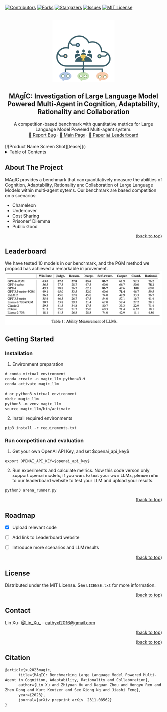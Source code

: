 <!-- Improved compatibility of back to top link: See: https://github.com/othneildrew/Best-README-Template/pull/73 -->


<a name="readme-top"></a>



<!-- PROJECT SHIELDS -->
<!--
*** I'm using markdown "reference style" links for readability.
*** Reference links are enclosed in brackets [ ] instead of parentheses ( ).
*** See the bottom of this document for the declaration of the reference variables
*** for contributors-url, forks-url, etc. This is an optional, concise syntax you may use.
*** https://www.markdownguide.org/basic-syntax/#reference-style-links
-->
[![Contributors][contributors-shield]][contributors-url]
[![Forks][forks-shield]][forks-url]
[![Stargazers][stars-shield]][stars-url]
[![Issues][issues-shield]][issues-url]
[![MIT License][license-shield]][license-url]
<!-- [![LinkedIn][linkedin-shield]][linkedin-url] -->
<!-- :magic_wand: -->
<!-- $\ddot{a}$ 🪄-->

<br />
<div align="center">

<a href="https://github.com/othneildrew/Best-README-Template">
    <img src="imgs/logo.png" alt="Logo" width="200" height="200">
</a>
<h2 align="center">
MAg&IumlC: Investigation of Large Language Model Powered Multi-Agent in Cognition, Adaptability, Rationality and Collaboration</h2>

  <p align="center">
    A competition-based benchmark with quantitative metrics for Large Language Model Powered Multi-agent system.
    <br />
    <a href="https://github.com/cathyxl/MAgIC/issues">🐛 Report Bug</a>
    ·
    <a href="https://zhiyuanhubj.github.io/MAgIC/">📃 Main Page</a> ·
    <a href="https://arxiv.org/abs/2311.08562">📖 Paper</a>
    <a href="https://arxiv.org/abs/2311.08562"> 📊 Leaderboard</a>
  </p>
</div>
[![Product Name Screen Shot][tease]]()

<!-- ## 📌Introducing MAgIC Benchmark🎉
1. Run our bench with 
2. We provide t -->

<!-- TABLE OF CONTENTS -->
<details>
  <Summary>Table of Contents</Summary>
  <ol>
    <li>
      <a href="#about-the-project">About The Project</a>
    </li>
    <li>
      <a href="#getting-started">Getting Started</a>
      <ul>
        <li><a href="#prerequisites">Prerequisites</a></li>
        <li><a href="#installation">Installation</a></li>
      </ul>
    </li>
    <li><a href="#usage">Usage</a></li>
    <li><a href="#roadmap">Roadmap</a></li>
    <!-- <li><a href="#contributing">Contributing</a></li> -->
    <li><a href="#license">License</a></li>
    <li><a href="#contact">Contact</a></li>
    <!-- <li><a href="#acknowledgments">Acknowledgments</a></li> -->
  </ol>
</details>

<!-- ABOUT THE PROJECT -->
## About The Project


<!-- [![ghaha][pgm]]() -->

MAgIC provides a benchmark that can quantitatively measure the abilities of Cognition, Adaptability, Rationality and Collaboration of Large Language Models within multi-agent sytems. Our benchmark are based competition on 5 scenarios:
- Chameleon
- Undercover
- Cost Sharing
- Prisoner' Dilemma
- Public Good


<p align="right">(<a href="#readme-top">back to top</a>)</p>


## Leaderboard
We have tested 10 models in our benchmark, and the PGM method we proposd has achieved a remarkable improvement.
[![Product Name Screen Shot][leaderboard]]()
## Getting Started

### Installation
1. Environment preparation
```
# conda virtual environment
conda create -n magic_llm python=3.9
conda activate magic_llm
 
# or python3 virtual environment
mkdir magic_llm
python3 -m venv magic_llm
source magic_llm/bin/activate
```
2. Install required environments
```
pip3 install -r requirements.txt
```
### Run competition and evaluation
1. Get your own OpenAI API Key, and set \$openai_api_key\$
```
export OPENAI_API_KEY=$openai_api_key$
```
2. Run experiments and calculate metrics. Now this code verson only support openai models, if you want to test your own LLMs, please refer to our leaderboard website to test your LLM and upload your results.
```
python3 arena_runner.py
```


<p align="right">(<a href="#readme-top">back to top</a>)</p>




<!-- ROADMAP -->
## Roadmap

- [x] Upload relevant code
- [ ] Add link to Leaderboard website
- [ ] Introduce more scenarios and LLM results


<p align="right">(<a href="#readme-top">back to top</a>)</p>



<!-- LICENSE -->
## License

Distributed under the MIT License. See `LICENSE.txt` for more information.

<p align="right">(<a href="#readme-top">back to top</a>)</p>



<!-- CONTACT -->
## Contact

Lin Xu- [@Lin_Xu_](https://twitter.com/twitter_handle) - cathyxl2016@gmail.com


<p align="right">(<a href="#readme-top">back to top</a>)</p>


<p align="right">(<a href="#readme-top">back to top</a>)</p>

## Citation
```
@article{xu2023magic,
      title={MAgIC: Benchmarking Large Language Model Powered Multi-Agent in Cognition, Adaptability, Rationality and Collaboration}, 
      author={Lin Xu and Zhiyuan Hu and Daquan Zhou and Hongyu Ren and Zhen Dong and Kurt Keutzer and See Kiong Ng and Jiashi Feng},
      year={2023},
      journal={arXiv preprint arXiv: 2311.08562}
}
```


<!-- MARKDOWN LINKS & IMAGES -->
<!-- https://www.markdownguide.org/basic-syntax/#reference-style-links -->
[contributors-shield]: https://img.shields.io/github/contributors/cathyxl/MAgIC.svg?style=for-the-badge
[contributors-url]: https://github.com/cathyxl/MAgIC/graphs/contributors
[forks-shield]: https://img.shields.io/github/forks/cathyxl/MAgIC.svg?style=for-the-badge
[forks-url]: https://github.com/cathyxl/MAgIC/network/members
[stars-shield]: https://img.shields.io/github/stars/cathyxl/MAGIC.svg?style=for-the-badge
[stars-url]: https://github.com/cathyxl/MAgIC/stargazers
[issues-shield]: https://img.shields.io/github/issues/cathyxl/MAgIC.svg?style=for-the-badge
[issues-url]: https://github.com/cathyxl/MAgIC/issues
[license-shield]: https://img.shields.io/github/issues/cathyxl/MAgIC.svg?style=for-the-badge
[license-url]: https://github.com/cathyxl/MAgIC/blob/master/LICENSE.txt
[linkedin-shield]: https://img.shields.io/badge/-LinkedIn-black.svg?style=for-the-badge&logo=linkedin&colorB=555
[linkedin-url]: https://linkedin.com/in/linkedin_username
[tease]: imgs/tease_horizontal.jpg
[demo]: imgs/magic-demo.mp4
[pgm]: imgs/pgm.jpg
[logo]: imgs/logo.png
[leaderboard]: imgs/leaderboard.png
[Next.js]: https://img.shields.io/badge/next.js-000000?style=for-the-badge&logo=nextdotjs&logoColor=white
[Next-url]: https://nextjs.org/
[React.js]: https://img.shields.io/badge/React-20232A?style=for-the-badge&logo=react&logoColor=61DAFB
[React-url]: https://reactjs.org/
[Vue.js]: https://img.shields.io/badge/Vue.js-35495E?style=for-the-badge&logo=vuedotjs&logoColor=4FC08D
[Vue-url]: https://vuejs.org/
[Angular.io]: https://img.shields.io/badge/Angular-DD0031?style=for-the-badge&logo=angular&logoColor=white
[Angular-url]: https://angular.io/
[Svelte.dev]: https://img.shields.io/badge/Svelte-4A4A55?style=for-the-badge&logo=svelte&logoColor=FF3E00
[Svelte-url]: https://svelte.dev/
[Laravel.com]: https://img.shields.io/badge/Laravel-FF2D20?style=for-the-badge&logo=laravel&logoColor=white
[Laravel-url]: https://laravel.com
[Bootstrap.com]: https://img.shields.io/badge/Bootstrap-563D7C?style=for-the-badge&logo=bootstrap&logoColor=white
[Bootstrap-url]: https://getbootstrap.com
[JQuery.com]: https://img.shields.io/badge/jQuery-0769AD?style=for-the-badge&logo=jquery&logoColor=white
[JQuery-url]: https://jquery.com 